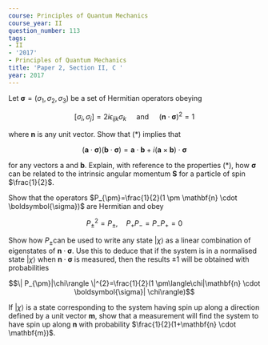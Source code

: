 ```yaml
---
course: Principles of Quantum Mechanics
course_year: II
question_number: 113
tags:
- II
- '2017'
- Principles of Quantum Mechanics
title: 'Paper 2, Section II, C '
year: 2017
---
```




Let $\boldsymbol{\sigma}=\left(\sigma_{1}, \sigma_{2}, \sigma_{3}\right)$ be a set of Hermitian operators obeying

$$\left[\sigma_{i}, \sigma_{j}\right]=2 i \epsilon_{i j k} \sigma_{k} \quad \text { and } \quad(\mathbf{n} \cdot \boldsymbol{\sigma})^{2}=1$$

where $\mathbf{n}$ is any unit vector. Show that $(*)$ implies that

$$(\mathbf{a} \cdot \boldsymbol{\sigma})(\mathbf{b} \cdot \boldsymbol{\sigma})=\mathbf{a} \cdot \mathbf{b}+i(\mathbf{a} \times \mathbf{b}) \cdot \boldsymbol{\sigma}$$

for any vectors a and $\mathbf{b}$. Explain, with reference to the properties $(*)$, how $\boldsymbol{\sigma}$ can be related to the intrinsic angular momentum $\mathbf{S}$ for a particle of spin $\frac{1}{2}$.

Show that the operators $P_{\pm}=\frac{1}{2}(1 \pm \mathbf{n} \cdot \boldsymbol{\sigma})$ are Hermitian and obey

$$P_{\pm}^{2}=P_{\pm}, \quad P_{+} P_{-}=P_{-} P_{+}=0$$

Show how $P_{\pm}$can be used to write any state $|\chi\rangle$ as a linear combination of eigenstates of $\mathbf{n} \cdot \boldsymbol{\sigma}$. Use this to deduce that if the system is in a normalised state $|\chi\rangle$ when $\mathbf{n} \cdot \boldsymbol{\sigma}$ is measured, then the results $\pm 1$ will be obtained with probabilities

$$\| P_{\pm}|\chi\rangle \|^{2}=\frac{1}{2}(1 \pm\langle\chi|\mathbf{n} \cdot \boldsymbol{\sigma}| \chi\rangle)$$

If $|\chi\rangle$ is a state corresponding to the system having spin up along a direction defined by a unit vector $\mathbf{m}$, show that a measurement will find the system to have spin up along $\mathbf{n}$ with probability $\frac{1}{2}(1+\mathbf{n} \cdot \mathbf{m})$.